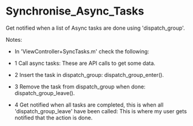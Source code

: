 # Synchronise_Async_Tasks

Get notified when a list of Async tasks are done using 'dispatch_group'.

Notes:

- In 'ViewController+SyncTasks.m' check the following: 
 
- 1 Call async tasks: These are API calls to get some data.
- 2 Insert the task in dispatch_group: dispatch_group_enter().
- 3 Remove the task from dispatch_group when done: dispatch_group_leave().
- 4 Get notified when all tasks are completed, this is when all 'dispatch_group_leave' have been called: 
   This is where my user gets notified that the action is done.

